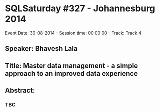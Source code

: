 # SQLSaturday #327 - Johannesburg 2014
Event Date: 30-08-2014 - Session time: 00:00:00 - Track: Track 4
## Speaker: Bhavesh Lala
## Title: Master data management - a simple approach to an improved data experience
## Abstract:
### TBC
